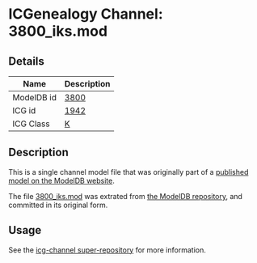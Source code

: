 # ICGenealogy Channel: 3800\_iks.mod

## Details

Name | Description
---- | -----------
ModelDB id | [3800](http://senselab.med.yale.edu/ModelDB/ShowModel.cshtml?model=3800)
ICG id | [1942](http://icg.neurotheory.ox.ac.uk/channels/1/1942)
ICG Class | [K](http://icg.neurotheory.ox.ac.uk/channels/1)

## Description

This is a single channel model file that was originally part of a [published model on the ModelDB website](http://senselab.med.yale.edu/mModelDB/ShowModel.cshtml?model=3800).

The file [3800\_iks.mod](3800_iks.mod) was extrated from [the ModelDB repository](http://senselab.med.yale.edu/ModelDB/ShowModel.cshtml?model=3800), and committed in its original form.

## Usage

See the [icg-channel super-repository](https://github.com/icgenealogy/icg-channels) for more information.